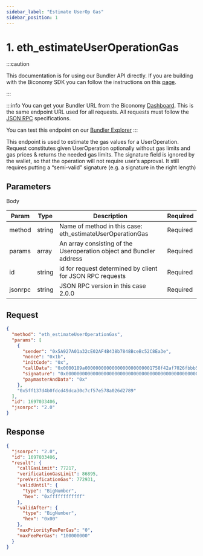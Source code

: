 ```yaml
---
sidebar_label: "Estimate UserOp Gas"
sidebar_position: 1
---
```


# 1. eth_estimateUserOperationGas

:::caution

This documentation is for using our Bundler API directly. If you are building with the Biconomy SDK you can follow the instructions on this [page](/Bundler/bundlermethods).

:::

:::info
You can get your Bundler URL from the Biconomy [Dashboard](https://dashboard.biconomy.io/bundlers). This is the same endpoint URL used for all requests. All requests must follow the [JSON RPC](https://www.jsonrpc.org/specification) specifications.

You can test this endpoint on our [Bundler Explorer](/Bundler/explorer)
:::

This endpoint is used to estimate the gas values for a UserOperation. Request constitutes given UserOperation optionally without gas limits and gas prices & returns the needed gas limits. The signature field is ignored by the wallet, so that the operation will not require user’s approval. It still requires putting a “semi-valid” signature (e.g. a signature in the right length)

## Parameters

Body

| Param   | Type   | Description                                                         | Required |
| ------- | ------ | ------------------------------------------------------------------- | -------- |
| method  | string | Name of method in this case: eth_estimateUserOperationGas           | Required |
| params  | array  | An array consisting of the Useroperation object and Bundler address | Required |
| id      | string | id for request determined by client for JSON RPC requests           | Required |
| jsonrpc | string | JSON RPC version in this case 2.0.0                                 | Required |

## Request

```json
{
  "method": "eth_estimateUserOperationGas",
  "params": [
    {
      "sender": "0x5A927A01a32cE02AF4B438b7848BceBc52C8Ea3e",
      "nonce": "0x1b",
      "initCode": "0x",
      "callData": "0x0000189a0000000000000000000000001758f42af7026fbbb559dc60ece0de3ef81f665e00000000000000000000000000000000000000000000000000000000000000000000000000000000000000000000000000000000000000000000000000000060000000000000000000000000000000000000000000000000000000000000002440d097c30000000000000000000000005a927a01a32ce02af4b438b7848bcebc52c8ea3e00000000000000000000000000000000000000000000000000000000",
      "signature": "0x00000000000000000000000000000000000000000000000000000000000000400000000000000000000000000000001c5b32F37F5beA87BDD5374eB2aC54eA8e000000000000000000000000000000000000000000000000000000000000004181d4b4981670cb18f99f0b4a66446df1bf5b204d24cfcb659bf38ba27a4359b5711649ec2423c5e1247245eba2964679b6a1dbb85c992ae40b9b00c6935b02ff1b00000000000000000000000000000000000000000000000000000000000000",
      "paymasterAndData": "0x"
    },
    "0x5ff137d4b0fdcd49dca30c7cf57e578a026d2789"
  ],
  "id": 1697033406,
  "jsonrpc": "2.0"
}
```

## Response

```json
{
  "jsonrpc": "2.0",
  "id": 1697033406,
  "result": {
    "callGasLimit": 77217,
    "verificationGasLimit": 86895,
    "preVerificationGas": 772931,
    "validUntil": {
      "type": "BigNumber",
      "hex": "0xffffffffffff"
    },
    "validAfter": {
      "type": "BigNumber",
      "hex": "0x00"
    },
    "maxPriorityFeePerGas": "0",
    "maxFeePerGas": "100000000"
  }
}
```
